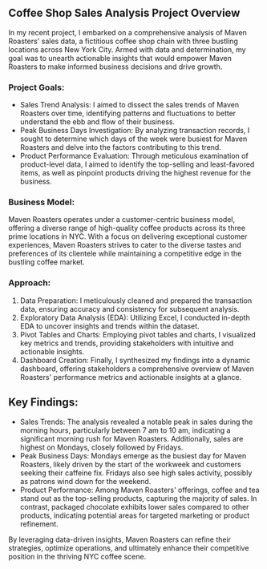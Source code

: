## Coffee Shop Sales Analysis Project Overview
In my recent project, I embarked on a comprehensive analysis of Maven Roasters' sales data, a fictitious coffee shop chain with three bustling locations across New York City. Armed with data and determination, my goal was to unearth actionable insights that would empower Maven Roasters to make informed business decisions and drive growth.

### Project Goals:
- Sales Trend Analysis: I aimed to dissect the sales trends of Maven Roasters over time, identifying patterns and fluctuations to better understand the ebb and flow of their business.
-  Peak Business Days Investigation: By analyzing transaction records, I sought to determine which days of the week were busiest for Maven Roasters and delve into the factors contributing to this trend.
- Product Performance Evaluation: Through meticulous examination of product-level data, I aimed to identify the top-selling and least-favored items, as well as pinpoint products driving the highest revenue for the business.

### Business Model:
Maven Roasters operates under a customer-centric business model, offering a diverse range of high-quality coffee products across its three prime locations in NYC. With a focus on delivering exceptional customer experiences, Maven Roasters strives to cater to the diverse tastes and preferences of its clientele while maintaining a competitive edge in the bustling coffee market.

### Approach:
1. Data Preparation: I meticulously cleaned and prepared the transaction data, ensuring accuracy and consistency for subsequent analysis.
2. Exploratory Data Analysis (EDA): Utilizing Excel, I conducted in-depth EDA to uncover insights and trends within the dataset.
3. Pivot Tables and Charts: Employing pivot tables and charts, I visualized key metrics and trends, providing stakeholders with intuitive and actionable insights.
4. Dashboard Creation: Finally, I synthesized my findings into a dynamic dashboard, offering stakeholders a comprehensive overview of Maven Roasters' performance metrics and actionable insights at a glance.
## Key Findings:
- Sales Trends: The analysis revealed a notable peak in sales during the morning hours, particularly between 7 am to 10 am, indicating a significant morning rush for Maven Roasters. Additionally, sales are highest on Mondays, closely followed by Fridays.
- Peak Business Days: Mondays emerge as the busiest day for Maven Roasters, likely driven by the start of the workweek and customers seeking their caffeine fix. Fridays also see high sales activity, possibly as patrons wind down for the weekend.
- Product Performance: Among Maven Roasters' offerings, coffee and tea stand out as the top-selling products, capturing the majority of sales. In contrast, packaged chocolate exhibits lower sales compared to other products, indicating potential areas for targeted marketing or product refinement.

By leveraging data-driven insights, Maven Roasters can refine their strategies, optimize operations, and ultimately enhance their competitive position in the thriving NYC coffee scene.
